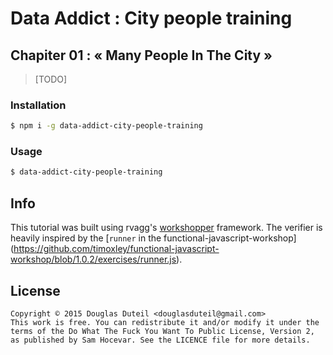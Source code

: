 # Data Addict : City people training 

## Chapiter 01 : « Many People In The City »

> [TODO]

### Installation

```sh
$ npm i -g data-addict-city-people-training
```

### Usage

```sh
$ data-addict-city-people-training
```

## Info

This tutorial was built using rvagg's [workshopper](https://github.com/rvagg/workshopper) framework.
The verifier is heavily inspired by the [`runner` in the functional-javascript-workshop] (https://github.com/timoxley/functional-javascript-workshop/blob/1.0.2/exercises/runner.js).


## License

    Copyright © 2015 Douglas Duteil <douglasduteil@gmail.com>
    This work is free. You can redistribute it and/or modify it under the
    terms of the Do What The Fuck You Want To Public License, Version 2,
    as published by Sam Hocevar. See the LICENCE file for more details.
